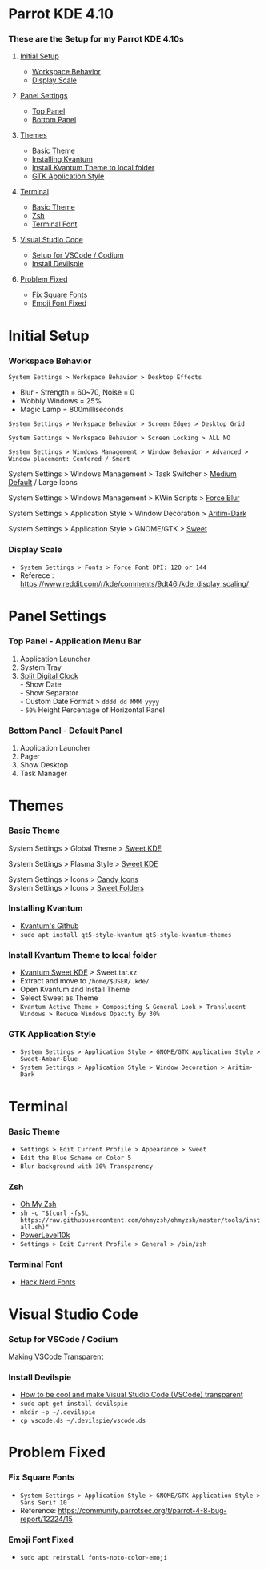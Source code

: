 # Parrot KDE 4.10
### These are the Setup for my Parrot KDE 4.10s

1. [Initial Setup](#Initial-Setup)
	- [Workspace Behavior](#Workspace-Behavior)
	- [Display Scale](#Display-Scale)

2. [Panel Settings](#Panel-Settings)
	- [Top Panel](#top-panel)
	- [Bottom Panel](#Bottom-panel)

3. [Themes](#Themes)
	- [Basic Theme](#Basic-Theme)
	- [Installing Kvantum](#Installing-Kvantum)
	- [Install Kvantum Theme to local folder](#Install-Kvantum-Theme-to-local-folder)
	- [GTK Application Style](#GTK-Application-Style)

4. [Terminal](#Terminal-Setup)
    - [Basic Theme](#Basic-Theme)
    - [Zsh](#Zsh)
    - [Terminal Font](#Terminal-Font)

5. [Visual Studio Code](#Visual-Studio-Code)
    - [Setup for VSCode / Codium](#vscode-codium-setup)
    - [Install Devilspie](#Install-Devilspie)
    
6. [Problem Fixed](#Problem-Fixed)
    - [Fix Square Fonts](#Fix-Square-Fonts)
    - [Emoji Font Fixed](#Emoji-Font-Fixed)


# Initial Setup
### Workspace Behavior
`System Settings > Workspace Behavior > Desktop Effects `
- Blur - Strength = 60~70, Noise = 0
- Wobbly Windows  = 25%
- Magic Lamp      = 800milliseconds
 
`System Settings > Workspace Behavior > Screen Edges > Desktop Grid`

`System Settings > Workspace Behavior > Screen Locking > ALL NO`

`System Settings > Windows Management > Window Behavior > Advanced > Window placement: Centered / Smart`

System Settings > Windows Management > Task Switcher > [Medium Default](https://store.kde.org/p/1367158) / Large Icons

System Settings > Windows Management > KWin Scripts > [Force Blur](https://store.kde.org/p/1294604)

System Settings > Application Style > Window Decoration > [Aritim-Dark](https://store.kde.org/p/1320512)

System Settings > Application Style > GNOME/GTK > [Sweet](https://store.kde.org/p/1253385/)

### Display Scale
- `System Settings > Fonts > Force Font DPI: 120 or 144`
- Referece : https://www.reddit.com/r/kde/comments/9dt46l/kde_display_scaling/


# Panel Settings
<a name="top-panel"></a>
### Top Panel - Application Menu Bar
1. Application Launcher  
2. System Tray  
3. [Split Digital Clock](https://store.kde.org/p/1324315)  
            - Show Date  
            - Show Separator  
            - Custom Date Format > `dddd dd MMM yyyy`  
            - `50%` Height Percentage of Horizontal Panel  

<a name="bottom-panel"></a>
### Bottom Panel - Default Panel 
1. Application Launcher  
2. Pager  
3. Show Desktop  
4. Task Manager  


# Themes
### Basic Theme
System Settings > Global Theme > [Sweet KDE](https://store.kde.org/p/1294729)  

System Settings > Plasma Style > [Sweet KDE](https://store.kde.org/p/1294174)  

System Settings > Icons > [Candy Icons](https://store.kde.org/p/1305251)  
System Settings > Icons > [Sweet Folders](https://store.kde.org/p/1284047)  

### Installing Kvantum
- [Kvantum's Github](https://github.com/tsujan/Kvantum/tree/master/Kvantum)  
- `sudo apt install qt5-style-kvantum qt5-style-kvantum-themes`

### Install Kvantum Theme to local folder
- [Kvantum Sweet KDE](https://store.kde.org/p/1294013/) > Sweet.tar.xz	
- Extract and move to `/home/$USER/.kde/`
- Open Kvantum and Install Theme
- Select Sweet as Theme
- `Kvantum Active Theme > Compositing & General Look > Translucent Windows > Reduce Windows Opacity by 30%`

### GTK Application Style
- `System Settings > Application Style > GNOME/GTK Application Style > Sweet-Ambar-Blue`
- `System Settings > Application Style > Window Decoration > Aritim-Dark`



# Terminal
### Basic Theme
- `Settings > Edit Current Profile > Appearance > Sweet`
- `Edit the Blue Scheme on Color 5`
- `Blur background with 30% Transparency`

### Zsh
- [Oh My Zsh](https://github.com/ohmyzsh/ohmyzsh)
- `sh -c "$(curl -fsSL https://raw.githubusercontent.com/ohmyzsh/ohmyzsh/master/tools/install.sh)"`
- [PowerLevel10k](https://github.com/romkatv/powerlevel10k)
- `Settings > Edit Current Profile > General > /bin/zsh`

### Terminal Font
- [Hack Nerd Fonts](https://github.com/ryanoasis/nerd-fonts/blob/master/patched-fonts/Hack/Regular/complete/Hack%20Regular%20Nerd%20Font%20Complete.ttf)


# Visual Studio Code

<a name="vscode-codium-setup"></a>
### Setup for VSCode / Codium
[Making VSCode Transparent](https://github.com/microsoft/vscode/issues/12578#issuecomment-444781951)

### Install Devilspie
- [How to be cool and make Visual Studio Code (VSCode) transparent](https://dev.to/emmanuelnk/how-to-be-cool-and-make-vscode-transparent-56ib)
- `sudo apt-get install devilspie`
- `mkdir -p ~/.devilspie`
- `cp vscode.ds ~/.devilspie/vscode.ds`


# Problem Fixed
### Fix Square Fonts
- `System Settings > Application Style > GNOME/GTK Application Style > Sans Serif 10`
- Reference: https://community.parrotsec.org/t/parrot-4-8-bug-report/12224/15  

### Emoji Font Fixed
- `sudo apt reinstall fonts-noto-color-emoji`
